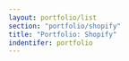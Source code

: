 ```yaml
---
layout: portfolio/list
section: "portfolio/shopify"
title: "Portfolio: Shopify"
indentifer: portfolio
---
```

